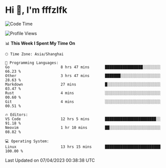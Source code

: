 # Hi 👋, I'm fffzlfk

<!--START_SECTION:waka-->
![Code Time](http://img.shields.io/badge/Code%20Time-144%20hrs%2016%20mins-blue)

![Profile Views](http://img.shields.io/badge/Profile%20Views-0-blue)

📊 **This Week I Spent My Time On** 

```text
🕑︎ Time Zone: Asia/Shanghai

💬 Programming Languages: 
Go                       8 hrs 47 mins       █████████████████░░░░░░░░   66.23 % 
Other                    3 hrs 47 mins       ███████░░░░░░░░░░░░░░░░░░   28.63 % 
Markdown                 27 mins             █░░░░░░░░░░░░░░░░░░░░░░░░   03.47 % 
Rust                     4 mins              ░░░░░░░░░░░░░░░░░░░░░░░░░   00.60 % 
Git                      4 mins              ░░░░░░░░░░░░░░░░░░░░░░░░░   00.51 % 

🔥 Editors: 
VS Code                  12 hrs 5 mins       ███████████████████████░░   91.18 % 
Neovim                   1 hr 10 mins        ██░░░░░░░░░░░░░░░░░░░░░░░   08.82 % 

💻 Operating System: 
Linux                    13 hrs 15 mins      █████████████████████████   100.00 % 
```


 Last Updated on 07/04/2023 00:38:38 UTC
<!--END_SECTION:waka-->
